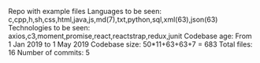 Repo with example files
Languages to be seen: c,cpp,h,sh,css,html,java,js,md(7),txt,python,sql,xml(63),json(63)
Technologies to be seen: axios,c3,moment,promise,react,reactstrap,redux,junit
Codebase age: From 1 Jan 2019 to 1 May 2019
Codebase size: 50*11+63+63+7 = 683
Total files: 16
Number of commits: 5